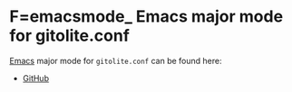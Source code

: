 # F=emacsmode_ Emacs major mode for gitolite.conf

[Emacs][] major mode for `gitolite.conf` can be found here:

- [GitHub][]

[Emacs]: http://www.gnu.org/software/emacs
[GitHub]: http://github.com/llloret/gitolite-emacs
